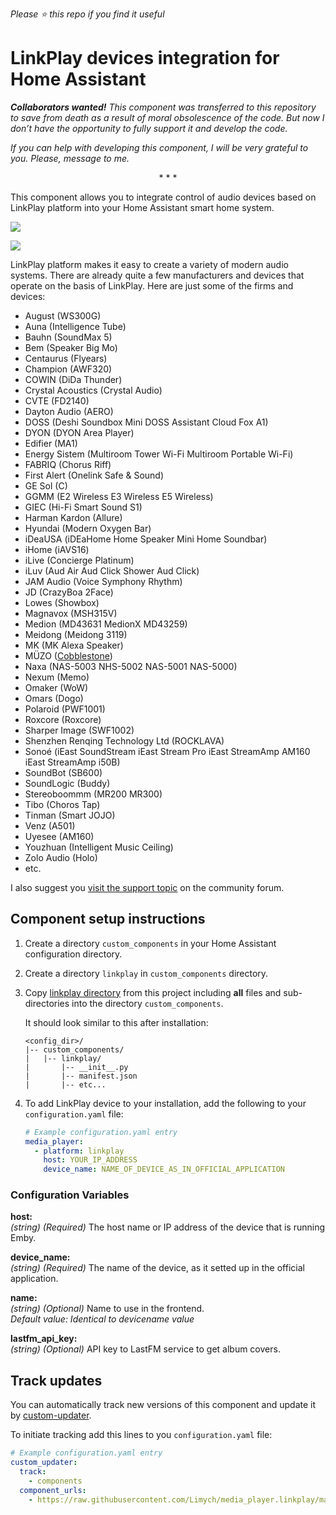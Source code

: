 *Please :star: this repo if you find it useful*

# LinkPlay devices integration for Home Assistant

***Collaborators wanted!** This component was transferred to this repository to save from death as a result of moral obsolescence of the code. But now I don’t have the opportunity to fully support it and develop the code.*

*If you can help with developing this component, I will be very grateful to you.  Please, message to me.*
<p align="center">* * *</p>

This component allows you to integrate control of audio devices based on LinkPlay platform into your Home Assistant smart home system.

![](https://raw.githubusercontent.com/Limych/media_player.linkplay/master/docs/images/linkplay_logo.png)

![](https://raw.githubusercontent.com/Limych/media_player.linkplay/master/docs/images/linkplay_devices.png)

LinkPlay platform makes it easy to create a variety of modern audio systems. There are already quite a few manufacturers and devices that operate on the basis of LinkPlay. Here are just some of the firms and devices:

* August (WS300G)
* Auna (Intelligence Tube)
* Bauhn (SoundMax 5)
* Bem (Speaker Big Mo)
* Centaurus (Flyears)
* Champion (AWF320)
* COWIN (DiDa Thunder)
* Crystal Acoustics (Crystal Audio)
* CVTE (FD2140)
* Dayton Audio (AERO)
* DOSS (Deshi Soundbox Mini DOSS Assistant Cloud Fox A1)
* DYON (DYON Area Player)
* Edifier (MA1)
* Energy Sistem (Multiroom Tower Wi-Fi Multiroom Portable Wi-Fi)
* FABRIQ (Chorus Riff)
* First Alert (Onelink Safe & Sound)
* GE Sol (C)
* GGMM (E2 Wireless E3 Wireless E5 Wireless)
* GIEC (Hi-Fi Smart Sound S1)
* Harman Kardon (Allure)
* Hyundai (Modern Oxygen Bar)
* iDeaUSA (iDEaHome Home Speaker Mini Home Soundbar)
* iHome (iAVS16)
* iLive (Concierge Platinum)
* iLuv (Aud Air Aud Click Shower Aud Click)
* JAM Audio (Voice Symphony Rhythm)
* JD (CrazyBoa 2Face)
* Lowes (Showbox)
* Magnavox (MSH315V)
* Medion (MD43631 MedionX MD43259)
* Meidong (Meidong 3119)
* MK (MK Alexa Speaker)
* MÜZO ([Cobblestone](https://www.arylic.com/products/muzo-cobblestone-wifi-pre-amp-with-airplay-dlna-spotify-connect))
* Naxa (NAS-5003 NHS-5002 NAS-5001 NAS-5000)
* Nexum (Memo)
* Omaker (WoW)
* Omars (Dogo)
* Polaroid (PWF1001)
* Roxcore	(Roxcore)
* Sharper Image (SWF1002)
* Shenzhen Renqing Technology Ltd (ROCKLAVA)
* Sonoé (iEast SoundStream iEast Stream Pro iEast StreamAmp AM160 iEast StreamAmp i50B)
* SoundBot (SB600)
* SoundLogic (Buddy)
* Stereoboommm (MR200 MR300)
* Tibo (Choros Tap)
* Tinman (Smart JOJO)
* Venz (A501)
* Uyesee (AM160)
* Youzhuan (Intelligent Music Ceiling)
* Zolo Audio (Holo)
* etc.

I also suggest you [visit the support topic](https://community.home-assistant.io/t/linkplay-integration/33878) on the community forum.

## Component setup instructions

1. Create a directory `custom_components` in your Home Assistant configuration directory.

1. Create a directory `linkplay` in `custom_components` directory.

1. Copy [linkplay directory](https://github.com/Limych/media_player.linkplay/tree/master/custom_components/media_player.linkplay) from this project including **all** files and sub-directories into the directory `custom_components`.

    It should look similar to this after installation:
    ```
    <config_dir>/
    |-- custom_components/
    |   |-- linkplay/
    |       |-- __init__.py
    |       |-- manifest.json
    |       |-- etc...
    ```


1. To add LinkPlay device to your installation, add the following to your `configuration.yaml` file:
    
    ```yaml
    # Example configuration.yaml entry
    media_player:
      - platform: linkplay
        host: YOUR_IP_ADDRESS 
        device_name: NAME_OF_DEVICE_AS_IN_OFFICIAL_APPLICATION 
    ```

### Configuration Variables
  
**host:**\
  *(string)* *(Required)* The host name or IP address of the device that is running Emby.
  
**device_name:**\
  *(string)* *(Required)* The name of the device, as it setted up in the official application.

**name:**\
  *(string)* *(Optional)* Name to use in the frontend.\
  *Default value: Identical to devicename value*

**lastfm_api_key:**\
  *(string)* *(Optional)* API key to LastFM service to get album covers.

## Track updates

You can automatically track new versions of this component and update it by [custom-updater](https://github.com/custom-components/custom_updater).

To initiate tracking add this lines to you `configuration.yaml` file:

```yaml
# Example configuration.yaml entry
custom_updater:
  track:
    - components
  component_urls:
    - https://raw.githubusercontent.com/Limych/media_player.linkplay/master/custom_components.json
```
